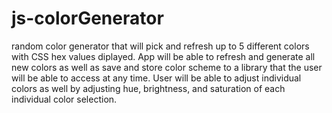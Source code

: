 # js-colorGenerator
random color generator that will pick and refresh up to 5 different colors with CSS hex values diplayed. App will be able to refresh and generate all new colors
as well as save and store color scheme to a library that the user will be able to access at any time. User will be able to adjust individual colors as well by adjusting
hue, brightness, and saturation of each individual color selection. 

